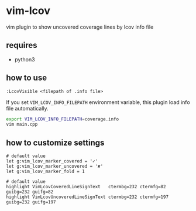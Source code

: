 # vim-lcov

vim plugin to show uncovered coverage lines by lcov info file

## requires
* python3

## how to use
``` vim
:LcovVisible <filepath of .info file>
```

If you set `VIM_LCOV_INFO_FILEPATH` environment variable, this plugin load info file automatically.
``` bash
export VIM_LCOV_INFO_FILEPATH=coverage.info
vim main.cpp
```

## how to customize settings
``` vim
# default value
let g:vim_lcov_marker_covered = '✓'
let g:vim_lcov_marker_uncovered = '✘'
let g:vim_lcov_marker_fold = 1

# default value
highlight VimLcovCoveredLineSignText   ctermbg=232 ctermfg=82  guibg=232 guifg=82
highlight VimLcovUncoveredLineSignText ctermbg=232 ctermfg=197 guibg=232 guifg=197
```
